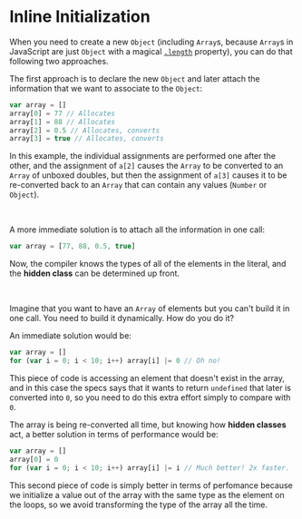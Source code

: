 # Inline Initialization

When you need to create a new `Object` (including `Array`s, because `Array`s in JavaScript are just `Object` with a magical [`.length`](https://developer.mozilla.org/en-US/docs/Web/JavaScript/Reference/Global_Objects/Array/length) property), you can do that following two approaches.

The first approach is to declare the new `Object` and later attach the information that we want to associate to the `Object`:

```js
var array = []
array[0] = 77 // Allocates
array[1] = 88 // Allocates
array[2] = 0.5 // Allocates, converts
array[3] = true // Allocates, converts
```

In this example, the individual assignments are performed one after the other, and the assignment of `a[2]` causes the `Array` to be converted to an `Array` of unboxed doubles, but then the assignment of `a[3]` causes it to be re-converted back to an `Array` that can contain any values (`Number` or `Object`).

<br>

A more immediate solution is to attach all the information in one call:

```js
var array = [77, 88, 0.5, true]
```

Now, the compiler knows the types of all of the elements in the literal, and the **hidden class** can be determined up front.

<br>

Imagine that you want to have an `Array` of elements but you can't build it in one call. You need to build it dynamically. How do you do it?

An immediate solution would be:

```js
var array = []
for (var i = 0; i < 10; i++) array[i] |= 0 // Oh no!
```

This piece of code is accessing an element that doesn't exist in the array, and in this case the specs says that it wants to return `undefined` that later is converted into `0`, so you need to do this extra effort simply to compare with `0`.


The array is being re-converted all time, but knowing how **hidden classes** act, a better solution in terms of performance would be:

```js
var array = []
array[0] = 0
for (var i = 0; i < 10; i++) array[i] |= i // Much better! 2x faster.
```
 
This second piece of code is simply better in terms of perfomance because we initialize a value out of the array with the same type as the element on the loops, so we avoid transforming the type of the array all the time.
